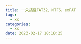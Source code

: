 ```yaml
---
title: 一文搞懂FAT32、NTFS、exFAT
tags:
  - xx
categories:
  - xx
date: 2023-02-17 18:18:25
---
```



<!--more-->
